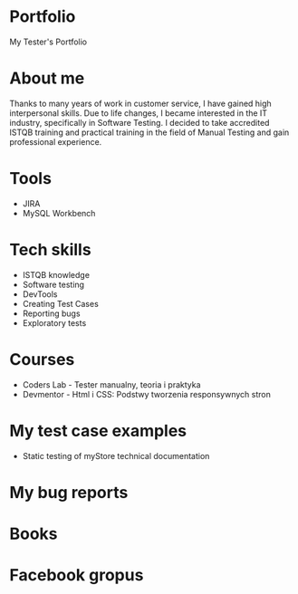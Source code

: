 # Portfolio
My Tester's Portfolio
# About me
Thanks to many years of work in customer service, I have gained high interpersonal skills. Due to life changes, I became interested in the IT industry, specifically in Software Testing. I decided to take accredited ISTQB training and practical training in the field of Manual Testing and gain professional experience.

# Tools
- JIRA
- MySQL Workbench

# Tech skills
- ISTQB knowledge
- Software testing
- DevTools
- Creating Test Cases
- Reporting bugs
- Exploratory tests

# Courses
- Coders Lab - Tester manualny, teoria i praktyka
- Devmentor - Html i CSS: Podstwy tworzenia responsywnych stron 

# My test case examples
- Static testing of myStore technical documentation

# My bug reports

# Books

# Facebook gropus
